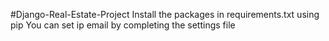 #Django-Real-Estate-Project
Install the packages in requirements.txt using pip
You can set ip email by completing the settings file
